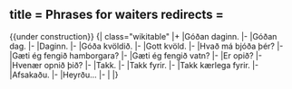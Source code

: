 title = Phrases for waiters
redirects =
---

{{under construction}}
{| class="wikitable"
|+
|Góðan daginn.
|-
|Góðan dag.
|-
|Daginn.
|-
|Góða kvöldið.
|-
|Gott kvöld.
|-
|Hvað má bjóða þér?
|-
|Gæti ég fengið hamborgara?
|-
|Gæti ég fengið vatn?
|-
|Er opið?
|-
|Hvenær opnið þið?
|-
|Takk.
|-
|Takk fyrir.
|-
|Takk kærlega fyrir.
|-
|Afsakaðu.
|-
|Heyrðu...
|-
|
|}